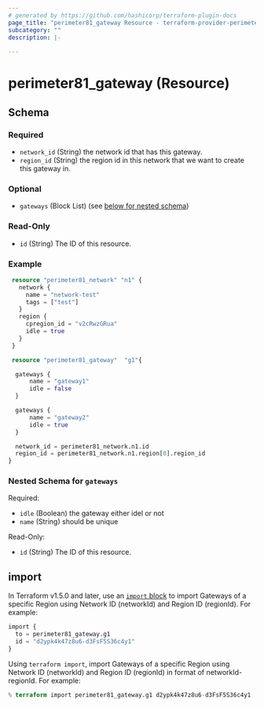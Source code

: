 ```yaml
---
# generated by https://github.com/hashicorp/terraform-plugin-docs
page_title: "perimeter81_gateway Resource - terraform-provider-perimeter81"
subcategory: ""
description: |-
  
---
```


# perimeter81_gateway (Resource)

<!-- schema generated by tfplugindocs -->
## Schema

### Required

- `network_id` (String) the network id that has this gateway.
- `region_id` (String) the region id in this network that we want to create this gateway in.

### Optional

- `gateways` (Block List) (see [below for nested schema](#nestedblock--gateways))

### Read-Only

- `id` (String) The ID of this resource.

### Example

```terraform
 resource "perimeter81_network" "n1" {
   network {
     name = "network-test"
     tags = ["test"]
   }
   region {
     cpregion_id = "v2cRwzGRua"
     idle = true
   }
 }

 resource "perimeter81_gateway"  "g1"{

  gateways {
      name = "gateway1"
      idle = false
  }

  gateways {
      name = "gateway2"
      idle = true
  }

  network_id = perimeter81_network.n1.id
  region_id = perimeter81_network.n1.region[0].region_id
}
```

<a id="nestedblock--gateways"></a>
### Nested Schema for `gateways`

Required:

- `idle` (Boolean) the gateway either idel or not
- `name` (String) should be unique

Read-Only:

- `id` (String) The ID of this resource.

## import

In Terraform v1.5.0 and later, use an [`import` block](https://developer.hashicorp.com/terraform/language/import) to import Gateways of a specific Region using Network ID (networkId) and Region ID (regionId). For example:

```terraform
import {
  to = perimeter81_gateway.g1
  id = "d2ypk4k47z8u6-d3FsF5S36c4y1"
}
```

Using `terraform import`, import Gateways of a specific Region using Network ID (networkId) and Region ID (regionId) in format of networkId-regionId. For example:

```terraform
% terraform import perimeter81_gateway.g1 d2ypk4k47z8u6-d3FsF5S36c4y1 
```
